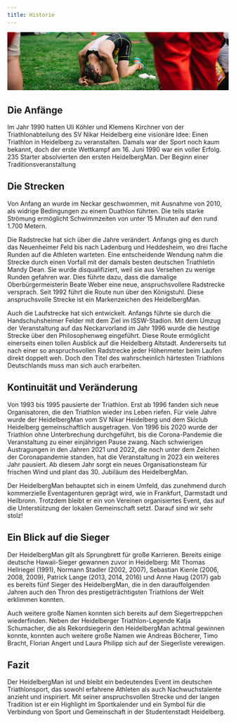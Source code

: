 ```yaml
---
title: Historie
---
```


![Historie](/img/banner/Historie.png)

## Die Anfänge

Im Jahr 1990 hatten Uli Köhler und Klemens Kirchner von der Triathlonabteilung des SV Nikar Heidelberg eine visionäre Idee: Einen Triathlon in Heidelberg zu veranstalten. Damals war der Sport noch kaum bekannt, doch der erste Wettkampf am 16. Juni 1990 war ein voller Erfolg. 235 Starter absolvierten den ersten HeidelbergMan. Der Beginn einer Traditionsveranstaltung

## Die Strecken

Von Anfang an wurde im Neckar geschwommen, mit Ausnahme von 2010, als widrige Bedingungen zu einem Duathlon führten. Die teils starke Strömung ermöglicht Schwimmzeiten von unter 15 Minuten auf den rund 1.700 Metern.

Die Radstrecke hat sich über die Jahre verändert. Anfangs ging es durch das Neuenheimer Feld bis nach Ladenburg und Heddesheim, wo drei flache Runden auf die Athleten warteten. Eine entscheidende Wendung nahm die Strecke durch einen Vorfall mit der damals besten deutschen Triathletin Mandy Dean. Sie wurde disqualifiziert, weil sie aus Versehen zu wenige Runden gefahren war. Dies führte dazu, dass die damalige Oberbürgermeisterin Beate Weber eine neue, anspruchsvollere Radstrecke versprach. Seit 1992 führt die Route nun über den Königstuhl. Diese anspruchsvolle Strecke ist ein Markenzeichen des HeidelbergMan.

Auch die Laufstrecke hat sich entwickelt. Anfangs führte sie durch die Handschuhsheimer Felder mit dem Ziel im ISSW-Stadion. Mit dem Umzug der Veranstaltung auf das Neckarvorland im Jahr 1996 wurde die heutige Strecke über den Philosophenweg eingeführt. Diese Route ermöglicht einerseits einen tollen Ausblick auf die Heidelberg Altstadt. Andererseits tut nach einer so anspruchsvollen Radstrecke jeder Höhenmeter beim Laufen direkt doppelt weh. Doch den Titel des wahrscheinlich härtesten Triathlons Deutschlands muss man sich auch erarbeiten.

## Kontinuität und Veränderung

Von 1993 bis 1995 pausierte der Triathlon. Erst ab 1996 fanden sich neue Organisatoren, die den Triathlon wieder ins Leben riefen. Für viele Jahre wurde der HeidelbergMan vom SV Nikar Heidelberg und dem Skiclub Heidelberg gemeinschaftlich ausgetragen. Von 1996 bis 2020 wurde der Triathlon ohne Unterbrechung durchgeführt, bis die Corona-Pandemie die Veranstaltung zu einer einjährigen Pause zwang. Nach schwierigen Austragungen in den Jahren 2021 und 2022, die noch unter dem Zeichen der Coronapandemie standen, hat die Veranstaltung in 2023 ein weiteres Jahr pausiert. Ab diesem Jahr sorgt ein neues Organisationsteam für frischen Wind und plant das 30. Jubiläum des HeidelbergMan.

Der HeidelbergMan behauptet sich in einem Umfeld, das zunehmend durch kommerzielle Eventagenturen geprägt wird, wie in Frankfurt, Darmstadt und Heilbronn. Trotzdem bleibt er ein von Vereinen organisiertes Event, das auf die Unterstützung der lokalen Gemeinschaft setzt. Darauf sind wir sehr stolz!

## Ein Blick auf die Sieger

Der HeidelbergMan gilt als Sprungbrett für große Karrieren. Bereits einige deutsche Hawaii-Sieger gewannen zuvor in Heidelberg: Mit Thomas Hellriegel (1991), Normann Stadler (2002, 2007), Sebastian Kienle (2006, 2008, 2009), Patrick Lange (2013, 2014, 2016) und Anne Haug (2017) gab es bereits fünf Sieger des HeidelbergMan, die in den darauffolgenden Jahren auch den Thron des prestigeträchtigsten Triathlons der Welt erklimmen konnten.

Auch weitere große Namen konnten sich bereits auf dem Siegertreppchen wiederfinden. Neben der Heidelberger Triathlon-Legende Katja Schumacher, die als Rekordsiegerin den HeidelbergMan achtmal gewinnen konnte, konnten auch weitere große Namen wie Andreas Böcherer, Timo Bracht, Florian Angert und Laura Philipp sich auf der Siegerliste verewigen.

## Fazit

Der HeidelbergMan ist und bleibt ein bedeutendes Event im deutschen Triathlonsport, das sowohl erfahrene Athleten als auch Nachwuchstalente anzieht und inspiriert. Mit seiner anspruchsvollen Strecke und der langen Tradition ist er ein Highlight im Sportkalender und ein Symbol für die Verbindung von Sport und Gemeinschaft in der Studentenstadt Heidelberg.
